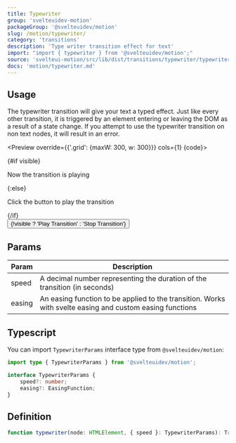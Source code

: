 ```yaml
---
title: Typewriter
group: 'svelteuidev-motion'
packageGroup: '@svelteuidev/motion'
slug: /motion/typewriter/
category: 'transitions'
description: 'Type writer transition effect for text'
import: "import { typewriter } from '@svelteuidev/motion';"
source: 'svelteui-motion/src/lib/dist/transitions/typewriter/typewriter.ts'
docs: 'motion/typewriter.md'
---
```


<script lang='ts'>
    import { Box, Button } from '@svelteuidev/core';
	import { typewriter } from '@svelteuidev/motion';
    import { Heading, Preview } from 'components';

    let visible = false;
    const toggleVisible = () => {
        visible = !visible;
    };

    const code = `
    <script>
        import { typewriter } from '@svelteuidev/motion';
        import { Button } from '@svelteuidev/core';

        let visible = false;
        const toggleVisible = () => {
            visible = !visible;
        };
    <\/script>

    <div>
        {#if visible}
            <p in:typewriter>Now the transition is playing<\/p>
        {:else}
            <p>Click the button to play the transition<\/p>
        {\/if}
    <\/div>
    <Button on:click={toggleVisible}>{!visible ? 'Play Transition' : 'Stop Transition'}<\/Button>
    `
</script>

<Heading />

## Usage

The typewriter transition will give your text a typed effect. Just like every other transition, it is triggered by an element entering or leaving the DOM as a result of a state change. If you attempt to use the typewriter transition on non text nodes, it will result in an error.

<Preview override={{'.grid': {maxW: 300, w: 300}}} cols={1} {code}>
        <div>
            {#if visible}
                <p in:typewriter>Now the transition is playing</p>
            {:else}
                <p>Click the button to play the transition</p>
            {/if}
        </div>
        <Button fullWidth on:click={toggleVisible}>{!visible ? 'Play Transition' : 'Stop Transition'}</Button>
</Preview>

## Params

| Param  | Description                                                                                              |
| ------ | -------------------------------------------------------------------------------------------------------- |
| speed  | A decimal number representing the duration of the transition (in seconds)                                |
| easing | An easing function to be applied to the transition. Works with svelte easing and custom easing functions |

## Typescript

You can import `TypewriterParams` interface type from `@svelteuidev/motion`:

```ts
import type { TypewriterParams } from '@svelteuidev/motion';

interface TypewriterParams {
    speed?: number;
    easing?: EasingFunction;
}
```

## Definition

```ts
function typewriter(node: HTMLElement, { speed }: TypewriterParams): TransitionConfig;
```
